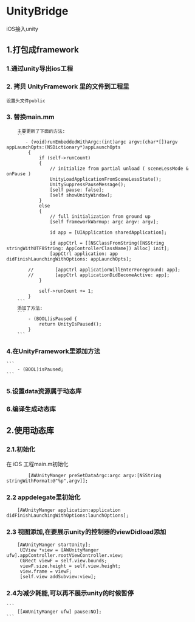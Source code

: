 # UnityBridge
iOS接入unity
## 1.打包成framework
### 1.通过unity导出ios工程

### 2. 拷贝 UnityFramework 里的文件到工程里
    设置头文件public

### 3. 替换main.mm
        主要更新了下面的方法:
        ```
           - (void)runEmbeddedWithArgc:(int)argc argv:(char*[])argv appLaunchOpts:(NSDictionary*)appLaunchOpts
            {
                if (self->runCount)
                {
                    // initialize from partial unload ( sceneLessMode & onPause )
                    UnityLoadApplicationFromSceneLessState();
                    UnitySuppressPauseMessage();
                    [self pause: false];
                    [self showUnityWindow];
                }
                else
                {
                    // full initialization from ground up
                    [self frameworkWarmup: argc argv: argv];

                    id app = [UIApplication sharedApplication];

                    id appCtrl = [[NSClassFromString([NSString stringWithUTF8String: AppControllerClassName]) alloc] init];
                    [appCtrl application: app didFinishLaunchingWithOptions: appLaunchOpts];

            //        [appCtrl applicationWillEnterForeground: app];
            //        [appCtrl applicationDidBecomeActive: app];
                }

                self->runCount += 1;
            }
        ```
        添加了方法:
        ```
            - (BOOL)isPaused {
                return UnityIsPaused();
            }
        ```
### 4.在UnityFramework里添加方法
    ```
        - (BOOL)isPaused;
    ```

### 5.设置data资源属于动态库

### 6.编译生成动态库

## 2.使用动态库
### 2.1.初始化
   在 iOS 工程main.m初始化
```
        [AWUnityManger preSetDataArgc:argc argv:[NSString stringWithFormat:@"%p",argv]];
```
 ###  2.2 appdelegate里初始化
   ```
       [AWUnityManger application:application didFinishLaunchingWithOptions:launchOptions];
   ```
 ###  2.3 视图添加,在要展示unity的控制器的viewDidload添加
   ```
       [AWUnityManger startUnity];
        UIView *view = [AWUnityManger ufw].appController.rootViewController.view;
        CGRect viewF = self.view.bounds;
        viewF.size.height = self.view.height;
        view.frame = viewF;
        [self.view addSubview:view];
   ```
  ###  2.4为减少耗能,可以再不展示unity的时候暂停
    ```
        [[AWUnityManger ufw] pause:NO];
    ```
